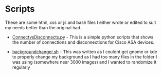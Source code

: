 # Scripts

These are some html, css or js and bash files I either wrote or edited to suit my needs better than the original had.

* [ConnectvsDisconnects.py](ConnectvsDisconnects.py) - This is a simple python scripts that shows the number of connections and disconnections for Cisco ASA devices.

* [backgroundchanger.sh](backgroundchanger.sh) - This was written as I couldnt get gnome or kde to properly change my background as I had too many files in the folder I was using (somewhere near 3000 images) and I wanted to randomize it regularly
